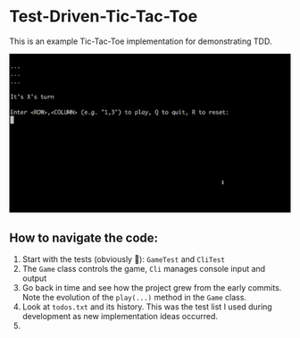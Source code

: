 # Test-Driven-Tic-Tac-Toe

This is an example Tic-Tac-Toe implementation for demonstrating TDD. 

![Tic-tac-toe demo](./demo.gif)

## How to navigate the code: 
1. Start with the tests (obviously 🙂): `GameTest` and `CliTest`
2. The `Game` class controls the game, `Cli` manages console input and output
3. Go back in time and see how the project grew from the early commits. Note the evolution of the `play(...)` method in the `Game` class.
4. Look at `todos.txt` and its history. This was the test list I used during development as new implementation ideas occurred.
5. 